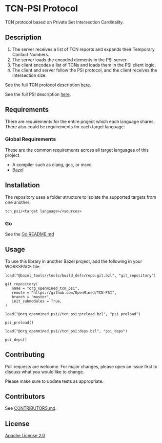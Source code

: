 
# TCN-PSI Protocol

TCN protocol based on Private Set Intersection Cardinality.

## Description

1. The server receives a list of TCN reports and expands their Temporary Contact Numbers.
2. The server loads the encoded elements in the PSI server.
3. The client encodes a list of TCNs and loads them in the PSI client logic.
4. The client and server follow the PSI protocol, and the client receives the intersection size.

See the full TCN protocol description [here](https://github.com/TCNCoalition/TCN).

See the full PSI description [here](https://github.com/OpenMined/PSI/blob/master/private_set_intersection/cpp/psi_client.h).

## Requirements

There are requirements for the entire project which each language shares. There also could be requirements for each target language:

### Global Requirements

These are the common requirements across all target languages of this project.

- A compiler such as clang, gcc, or msvc
- [Bazel](https://bazel.build)

## Installation

The repository uses a folder structure to isolate the supported targets from one another:

```
tcn_psi/<target language>/<sources>
```

### Go

See the [Go README.md](tcn_psi/go/README.md)


## Usage

To use this library in another Bazel project, add the following in your WORKSPACE file:

```
load("@bazel_tools//tools/build_defs/repo:git.bzl", "git_repository")

git_repository(
   name = "org_openmined_tcn_psi",
   remote = "https://github.com/OpenMined/TCN-PSI",
   branch = "master",
   init_submodules = True,
)

load("@org_openmined_psi//tcn_psi:preload.bzl", "psi_preload")

psi_preload()

load("@org_openmined_psi//tcn_psi:deps.bzl", "psi_deps")

psi_deps()

```

## Contributing
Pull requests are welcome. For major changes, please open an issue first to discuss what you would like to change.

Please make sure to update tests as appropriate.

## Contributors

See [CONTRIBUTORS.md](CONTRIBUTORS.md).

## License
[Apache License 2.0](https://choosealicense.com/licenses/apache-2.0/)
